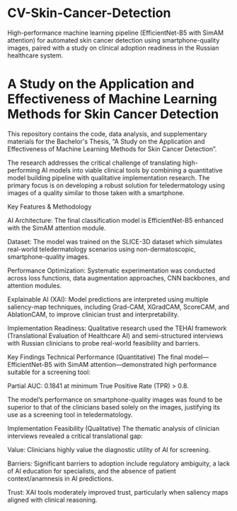 # CV-Skin-Cancer-Detection
High-performance machine learning pipeline (EfficientNet-B5 with SimAM attention) for automated skin cancer detection using smartphone-quality images, paired with a study on clinical adoption readiness in the Russian healthcare system.

# A Study on the Application and Effectiveness of Machine Learning Methods for Skin Cancer Detection 

This repository contains the code, data analysis, and supplementary materials for the Bachelor's Thesis, “A Study on the Application and Effectiveness of Machine Learning Methods for Skin Cancer Detection”.

The research addresses the critical challenge of translating high-performing AI models into viable clinical tools by combining a quantitative model building pipeline with qualitative implementation research. The primary focus is on developing a robust solution for teledermatology using images of a quality similar to those taken with a smartphone.

Key Features & Methodology

AI Architecture: The final classification model is EfficientNet-B5 enhanced with the SimAM attention module.


Dataset: The model was trained on the SLICE-3D dataset which simulates real-world teledermatology scenarios using non-dermatoscopic, smartphone-quality images.


Performance Optimization: Systematic experimentation was conducted across loss functions, data augmentation approaches, CNN backbones, and attention modules.


Explainable AI (XAI): Model predictions are interpreted using multiple saliency-map techniques, including Grad-CAM, XGradCAM, ScoreCAM, and AblationCAM, to improve clinician trust and interpretability.


Implementation Readiness: Qualitative research used the TEHAI framework (Translational Evaluation of Healthcare AI) and semi-structured interviews with Russian clinicians to probe real-world feasibility and barriers.

Key Findings
Technical Performance (Quantitative)
The final model—EfficientNet-B5 with SimAM attention—demonstrated high performance suitable for a screening tool:


Partial AUC: 0.1841 at minimum True Positive Rate (TPR) > 0.8.

The model’s performance on smartphone-quality images was found to be superior to that of the clinicians based solely on the images, justifying its use as a screening tool in teledermatology.

Implementation Feasibility (Qualitative)
The thematic analysis of clinician interviews revealed a critical translational gap:


Value: Clinicians highly value the diagnostic utility of AI for screening.


Barriers: Significant barriers to adoption include regulatory ambiguity, a lack of AI education for specialists, and the absence of patient context/anamnesis in AI predictions.


Trust: XAI tools moderately improved trust, particularly when saliency maps aligned with clinical reasoning.
